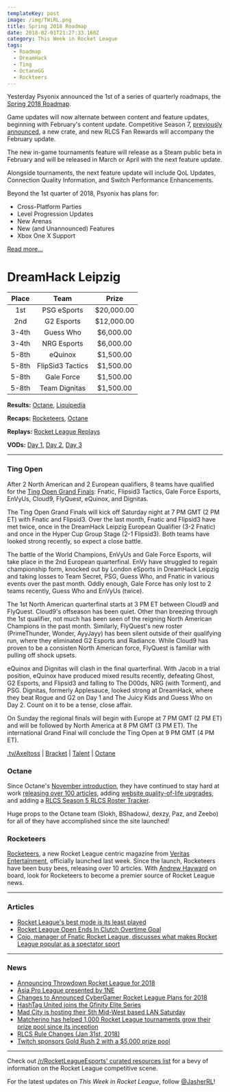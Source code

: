 ```yaml
---
templateKey: post
image: /img/TWiRL.png
title: Spring 2018 Roadmap
date: 2018-02-01T21:27:33.160Z
category: This Week in Rocket League
tags:
  - Roadmap
  - DreamHack
  - Ting
  - OctaneGG
  - Rockteers
---
```


Yesterday Psyonix announced the 1st of a series of quarterly roadmaps, the [Spring 2018 Roadmap](https://www.reddit.com/r/RocketLeague/comments/7ubcxg/rocket_league_roadmap_spring_2018/). 

Game updates will now alternate between content and feature updates, beginning with February's content update. Competitive Season 7, [previously announced](https://www.rocketleague.com/news/competitive-season-7-starts-in-february/), a new crate, and new RLCS Fan Rewards will accompany the February update. 

The new in-game tournaments feature will release as a Steam public beta in February and will be released in March or April with the next feature update. 

Alongside tournaments, the next feature update will include QoL Updates, Connection Quality Information, and Switch Performance Enhancements. 

Beyond the 1st quarter of 2018, Psyonix has plans for:
* Cross-Platform Parties
* Level Progression Updates
* New Arenas
* New (and Unannounced) Features
* Xbox One X Support

[Read more...](https://www.reddit.com/r/RocketLeague/comments/7ubcxg/rocket_league_roadmap_spring_2018/)

# DreamHack Leipzig
|    Place    |    Team    |    Prize    |
|    :-:    |    :-:    |    :-:    |
|    1st    |    PSG eSports    |    $20,000.00     |
|    2nd    |    G2 Esports    |    $12,000.00     |
|    3-4th    |    Guess Who    |    $6,000.00     |
|    3-4th    |    NRG Esports    |    $6,000.00     |
|    5-8th    |    eQuinox    |    $1,500.00     |
|    5-8th    |    FlipSid3 Tactics    |    $1,500.00     |
|    5-8th    |    Gale Force    |    $1,500.00     |
|    5-8th    |    Team Dignitas    |    $1,500.00     |

**Results:** [Octane](http://octane.gg/event/dreamhack-leipzig-2018/), [Liquipedia](http://liquipedia.net/rocketleague/DreamHack/2018/Leipzig)

**Recaps:** [Rocketeers](http://rocketeers.gg/psg-esports-win-dreamhack-leipzig/), [Octane](http://octane.gg/news/psg-esports-wins-dreamhack-leipzig)

**Replays:** [Rocket League Replays](https://www.rocketleaguereplays.com/replay-packs/717/)

**VODs:** [Day 1](https://www.twitch.tv/videos/222509932), [Day 2](https://www.twitch.tv/videos/222870945), [Day 3](https://www.twitch.tv/videos/223222842)

---

### Ting Open

After 2 North American and 2 European qualifiers, 8 teams have qualified for the [Ting Open Grand Finals](https://twitter.com/Axeltoss/status/958580254938943489): Fnatic, Flipsid3 Tactics, Gale Force Esports, EnVyUs, Cloud9, FlyQuest, eQuinox, and Dignitas.

The Ting Open Grand Finals will kick off Saturday night at 7 PM GMT (2 PM ET) with Fnatic and Flipsid3. Over the last month, Fnatic and Flipsid3 have met twice, once in the DreamHack Leipzig European Qualifier (3-2 Fnatic) and once in the Hyper Cup Group Stage (2-1 Flipsid3). Both teams have looked strong recently, so expect a close battle.

The battle of the World Champions, EnVyUs and Gale Force Esports, will take place in the 2nd European quarterfinal. EnVy have struggled to regain championship form, knocked out by London eSports in DreamHack Leipzig and taking losses to Team Secret, PSG, Guess Who, and Fnatic in various events over the past month. Oddly enough, Gale Force has only lost to 2 teams recently, Guess Who and EnVyUs (twice). 

The 1st North American quarterfinal starts at 3 PM ET between Cloud9 and FlyQuest. Cloud9's offseason has been quiet. Other than breezing through the 1st qualifier, not much has been seen of the reigning North American Champions in the past month. Similarly, FlyQuest's new roster (PrimeThunder, Wonder, AyyJayy) has been silent outside of their qualifying run, where they eliminated G2 Esports and Radiance. While Cloud9 has proven to be a consisten North American force, FlyQuest is  familiar with pulling off shock upsets. 

eQuinox and Dignitas will clash in the final quarterfinal. With Jacob in a trial position, eQuinox have produced mixed results recently, defeating Ghost, G2 Esports, and Flipsid3 and falling to The D00ds, NRG (with Torment), and PSG. Dignitas, formerly Applesauce, looked strong at DreamHack, where they beat Rogue and G2 on Day 1 and The Juicy Kids and Guess Who on Day 2. Count on it to be a tense, close affair. 

On Sunday the regional finals will begin with Europe at 7 PM GMT (2 PM ET) and will be followed by North America at 8 PM GMT (3 PM ET). The international Grand Final will conclude the Ting Open at 9 PM GMT (4 PM ET). 

[.tv/Axeltoss](https://twitch.tv/Axeltoss) | [Bracket](https://twitter.com/Axeltoss/status/958580254938943489) | [Talent](https://twitter.com/Axeltoss/status/958721931573948419) | [Octane](http://octane.gg/event/ting-open-finals/)

### Octane

Since Octane's [November introduction](https://twitter.com/Slokh_/status/928697300398100482), they have continued to stay hard at work [releasing over 100 articles](https://twitter.com/Slokh_/status/958538377204256770), adding [website quality-of-life upgrades](https://twitter.com/octane_gg/status/956678355406983168), and adding a [RLCS Season 5 RLCS Roster Tracker](http://octane.gg/news/rlcs-roster-tracker/). 

Huge props to the Octane team (Slokh, BShadowJ, dexzy, Paz, and Zeebo) for all of they have accomplished since the site launched! 

### Rocketeers

[Rocketeers](http://rocketeers.gg/), a new Rocket League centric magazine from [Veritas Entertainment](http://veritas-entertainment.gg/), officially launched last week. Since the launch, Rocketeers have been busy bees, releasing over 10 articles. With [Andrew Hayward](https://twitter.com/ahaywa) on board, look for Rocketeers to become a premier source of Rocket League news.

---

### Articles

* [Rocket League's best mode is its least played](http://www.pcgamer.com/rocket-leagues-best-mode-is-its-least-played/)
* [Rocket League Open Ends In Clutch Overtime Goal](https://compete.kotaku.com/rocket-league-open-ends-in-clutch-overtime-goal-1822493317)
* [Cojo, manager of Fnatic Rocket League, discusses what makes Rocket League popular as a spectator sport](https://twitter.com/AMDGaming/status/958729551512616960)

---

### News

* [Announcing Throwdown Rocket League for 2018](https://throwdownesports.com/announcing-throwdown-rocket-league-for-2018/)
* [Asia Pro League presented by 1NE](https://smash.gg/tournament/apl-1-5-pre-sequel-qualifier/)
* [Changes to Announced CyberGamer Rocket League Plans for 2018](https://www.cybergamer.com/forums/thread/616075/Changes-to-Announced-CyberGamer-Rocket-League-Plans-for-2018/)
* [HashTag United joins the Gfinity Elite Series](https://www.gfinity.net/news/details/hashtag-united-joins-the-elite-series)
* [Mad City is hosting their 5th Mid-West based LAN Saturday](https://smash.gg/tournament/mad-city-rocket-league-2v2-showcase/details)
* [Matcherino has helped 1,000 Rocket League tournaments grow their prize pool since its inception](https://twitter.com/Matcherino_/status/958071663739858945)
* [RLCS Rule Changes (Jan 31st, 2018)](https://www.reddit.com/r/RocketLeagueEsports/comments/7ucu63/rlcs_rule_changes_jan_31st_2018/)
* [Twitch sponsors Gold Rush 2 with a $5,000 prize pool](https://twitter.com/GoldRushGG/status/958383612356734976)

---

Check out [/r/RocketLeagueEsports' curated resources list](https://www.reddit.com/r/RocketLeagueEsports/wiki/links) for a bevy of information on the Rocket League competitive scene.

For the latest updates on *This Week in Rocket League*, follow [@JasherRL](https://twitter.com/JasherRL)! 
